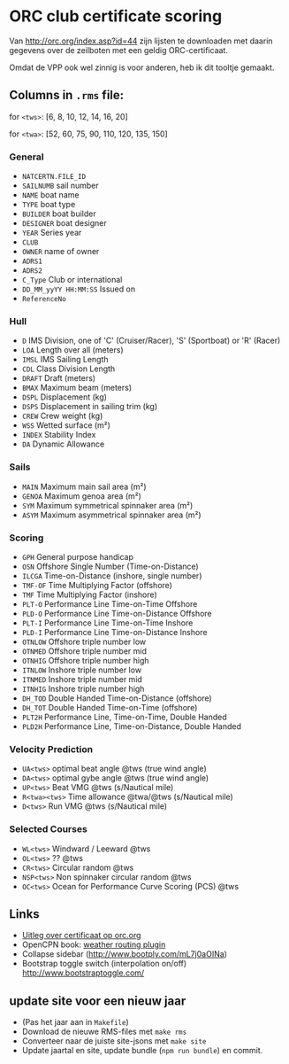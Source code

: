 # ORC club certificate scoring

Van http://orc.org/index.asp?id=44 zijn lijsten te downloaden met daarin gegevens over de zeilboten met een geldig ORC-certificaat.

Omdat de VPP ook wel zinnig is voor anderen, heb ik dit tooltje gemaakt.





## Columns in `.rms` file:

for `<tws>`:  [6, 8, 10, 12, 14, 16, 20]

for `<twa>`:  [52, 60, 75, 90, 110, 120, 135, 150]

### General
 - `NATCERTN.FILE_ID`
 - `SAILNUMB` sail number
 - `NAME` boat name
 - `TYPE` boat type
 - `BUILDER` boat builder
 - `DESIGNER` boat designer
 - `YEAR` Series year
 - `CLUB`
 - `OWNER` name of owner
 - `ADRS1`
 - `ADRS2`
 - `C_Type` Club or international
 - `DD_MM_yyYY HH:MM:SS` Issued on
 - `ReferenceNo`

### Hull
 - `D` IMS Division, one of 'C' (Cruiser/Racer), 'S' (Sportboat) or 'R' (Racer)
 - `LOA` Length over all (meters)
 - `IMSL` IMS Sailing Length
 - `CDL` Class Division Length
 - `DRAFT` Draft (meters)
 - `BMAX` Maximum beam (meters)
 - `DSPL` Displacement (kg)
 - `DSPS` Displacement in sailing trim (kg)
 - `CREW` Crew weight (kg)
 - `WSS` Wetted surface (m²)
 - `INDEX` Stability Index
 - `DA` Dynamic Allowance

### Sails
 - `MAIN` Maximum main sail area (m²)
 - `GENOA` Maximum genoa area (m²)
 - `SYM` Maximum symmetrical spinnaker area (m²)
 - `ASYM` Maximum asymmetrical spinnaker area (m²)

### Scoring
 - `GPH` General purpose handicap
 - `OSN` Offshore Single Number (Time-on-Distance)
 - `ILCGA` Time-on-Distance (inshore, single number)
 - `TMF-OF` Time Multiplying Factor (offshore)
 - `TMF` Time Multiplying Factor (inshore)
 - `PLT-O` Performance Line Time-on-Time Offshore
 - `PLD-O` Performance Line Time-on-Distance Offshore
 - `PLT-I` Performance Line Time-on-Time Inshore
 - `PLD-I` Performance Line Time-on-Distance Inshore
 - `OTNLOW` Offshore triple number low
 - `OTNMED` Offshore triple number mid
 - `OTNHIG` Offshore triple number high
 - `ITNLOW` Inshore triple number low
 - `ITNMED` Inshore triple number mid
 - `ITNHIG` Inshore triple number high
 - `DH_TOD` Double Handed Time-on-Distance (offshore)
 - `DH_TOT` Double Handed Time-on-Time (offshore)
 - `PLT2H` Performance Line, Time-on-Time, Double Handed
 - `PLD2H` Performance Line, Time-on-Distance, Double Handed

### Velocity Prediction
 - `UA<tws>` optimal beat angle @tws (true wind angle)
 - `DA<tws>` optimal gybe angle @tws (true wind angle)
 - `UP<tws>` Beat VMG @tws (s/Nautical mile)
 - `R<twa><tws>` Time allowance @twa/@tws (s/Nautical mile)
 - `D<tws>` Run VMG @tws (s/Nautical mile)

### Selected Courses
 - `WL<tws>` Windward / Leeward @tws
 - `OL<tws>` ?? @tws
 - `CR<tws>` Circular random @tws
 - `NSP<tws>` Non spinnaker circular random @tws
 - `OC<tws>` Ocean for Performance Curve Scoring (PCS) @tws

## Links
 - [Uitleg over certificaat op orc.org](http://orc.org/index.asp?id=23)
 - OpenCPN book: [weather routing plugin](http://opencpn.org/ocpn/book/export/html/267)
 - Collapse sidebar (http://www.bootply.com/mL7j0aOINa)
 - Bootstrap toggle switch (interpolation on/off) http://www.bootstraptoggle.com/

## update site voor een nieuw jaar

- (Pas het jaar aan in `Makefile`)
- Download de nieuwe RMS-files met `make rms`
- Converteer naar de juiste site-jsons met `make site`
- Update jaartal en site, update bundle (`npm run bundle`) en commit.

